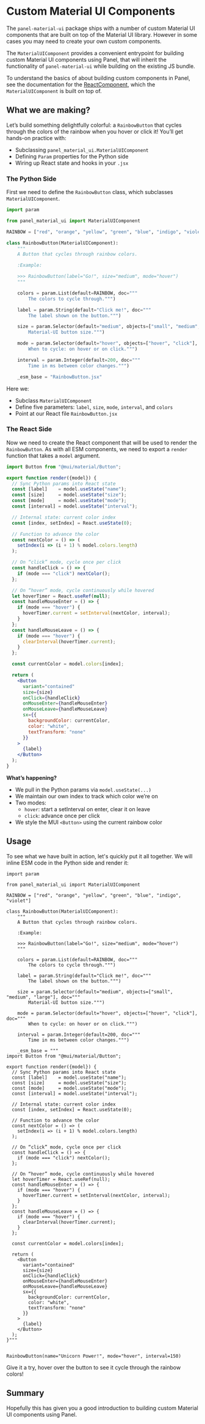 # Custom Material UI Components

The `panel-material-ui` package ships with a number of custom Material UI components that are built on top of the Material UI library. However in some cases you may need to create your own custom components.

The `MaterialUIComponent` provides a convenient entrypoint for building custom Material UI components using Panel, that will inherit the functionality of `panel-material-ui` while building on the existing JS bundle.

To understand the basics of about building custom components in Panel, see the documentation for the [ReactComponent](https://panel.holoviz.org/reference/custom_components/ReactComponent.html), which the `MaterialUIComponent` is built on top of.

## What we are making?

Let’s build something delightfully colorful: a `RainbowButton` that cycles through the colors of the rainbow when you hover or click it! You’ll get hands-on practice with:

- Subclassing `panel_material_ui.MaterialUIComponent`
- Defining `Param` properties for the Python side
- Wiring up React state and hooks in your `.jsx`

### The Python Side

First we need to define the `RainbowButton` class, which subclasses `MaterialUIComponent`.

```python
import param

from panel_material_ui import MaterialUIComponent

RAINBOW = ["red", "orange", "yellow", "green", "blue", "indigo", "violet"]

class RainbowButton(MaterialUIComponent):
    """
    A Button that cycles through rainbow colors.

    :Example:

    >>> RainbowButton(label="Go!", size="medium", mode="hover")
    """

    colors = param.List(default=RAINBOW, doc="""
        The colors to cycle through.""")

    label = param.String(default="Click me!", doc="""
        The label shown on the button.""")

    size = param.Selector(default="medium", objects=["small", "medium", "large"], doc="""
        Material-UI button size.""")

    mode = param.Selector(default="hover", objects=["hover", "click"], doc="""
        When to cycle: on hover or on click.""")

    interval = param.Integer(default=200, doc="""
        Time in ms between color changes.""")

    _esm_base = "RainbowButton.jsx"
```

Here we:

- Subclass `MaterialUIComponent`
- Define five parameters: `label`, `size`, `mode`, `interval`, and `colors`
- Point at our React file `RainbowButton.jsx`

### The React Side

Now we need to create the React component that will be used to render the `RainbowButton`. As with all ESM components, we need to export a `render` function that takes a `model` argument.

```jsx
import Button from "@mui/material/Button";

export function render({model}) {
  // Sync Python params into React state
  const [label]    = model.useState("name");
  const [size]     = model.useState("size");
  const [mode]     = model.useState("mode");
  const [interval] = model.useState("interval");

  // Internal state: current color index
  const [index, setIndex] = React.useState(0);

  // Function to advance the color
  const nextColor = () => (
    setIndex(i => (i + 1) % model.colors.length)
  );

  // On “click” mode, cycle once per click
  const handleClick = () => {
    if (mode === "click") nextColor();
  };

  // On “hover” mode, cycle continuously while hovered
  let hoverTimer = React.useRef(null);
  const handleMouseEnter = () => {
    if (mode === "hover") {
      hoverTimer.current = setInterval(nextColor, interval);
    }
  };
  const handleMouseLeave = () => {
    if (mode === "hover") {
      clearInterval(hoverTimer.current);
    }
  };

  const currentColor = model.colors[index];

  return (
    <Button
      variant="contained"
      size={size}
      onClick={handleClick}
      onMouseEnter={handleMouseEnter}
      onMouseLeave={handleMouseLeave}
      sx={{
        backgroundColor: currentColor,
        color: "white",
        textTransform: "none"
      }}
    >
      {label}
    </Button>
  );
}
```

**What’s happening?**

- We pull in the Python params via `model.useState(...)`
- We maintain our own index to track which color we’re on
- Two modes:
  - `hover`: start a setInterval on enter, clear it on leave
  - `click`: advance once per click
- We style the MUI `<Button>` using the current rainbow color

## Usage

To see what we have built in action, let's quickly put it all together. We will inline ESM code in the Python side and render it:

```{pyodide}
import param

from panel_material_ui import MaterialUIComponent

RAINBOW = ["red", "orange", "yellow", "green", "blue", "indigo", "violet"]

class RainbowButton(MaterialUIComponent):
    """
    A Button that cycles through rainbow colors.

    :Example:

    >>> RainbowButton(label="Go!", size="medium", mode="hover")
    """

    colors = param.List(default=RAINBOW, doc="""
        The colors to cycle through.""")

    label = param.String(default="Click me!", doc="""
        The label shown on the button.""")

    size = param.Selector(default="medium", objects=["small", "medium", "large"], doc="""
        Material-UI button size.""")

    mode = param.Selector(default="hover", objects=["hover", "click"], doc="""
        When to cycle: on hover or on click.""")

    interval = param.Integer(default=200, doc="""
        Time in ms between color changes.""")

    _esm_base = """
import Button from "@mui/material/Button";

export function render({model}) {
  // Sync Python params into React state
  const [label]    = model.useState("name");
  const [size]     = model.useState("size");
  const [mode]     = model.useState("mode");
  const [interval] = model.useState("interval");

  // Internal state: current color index
  const [index, setIndex] = React.useState(0);

  // Function to advance the color
  const nextColor = () => (
    setIndex(i => (i + 1) % model.colors.length)
  );

  // On “click” mode, cycle once per click
  const handleClick = () => {
    if (mode === "click") nextColor();
  };

  // On “hover” mode, cycle continuously while hovered
  let hoverTimer = React.useRef(null);
  const handleMouseEnter = () => {
    if (mode === "hover") {
      hoverTimer.current = setInterval(nextColor, interval);
    }
  };
  const handleMouseLeave = () => {
    if (mode === "hover") {
      clearInterval(hoverTimer.current);
    }
  };

  const currentColor = model.colors[index];

  return (
    <Button
      variant="contained"
      size={size}
      onClick={handleClick}
      onMouseEnter={handleMouseEnter}
      onMouseLeave={handleMouseLeave}
      sx={{
        backgroundColor: currentColor,
        color: "white",
        textTransform: "none"
      }}
    >
      {label}
    </Button>
  );
}"""


RainbowButton(name="Unicorn Power!", mode="hover", interval=150)
```

Give it a try, hover over the button to see it cycle through the rainbow colors!

## Summary

Hopefully this has given you a good introduction to building custom Material UI components using Panel.
